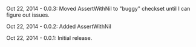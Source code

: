 Oct 22, 2014 - 0.0.3:
Moved AssertWithNil to "buggy" checkset until I can figure out issues.

Oct 22, 2014 - 0.0.2:
Added AssertWithNil

Oct 22, 2014 - 0.0.1:
Initial release.


